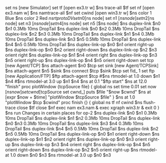  set ns [new Simulator]
 set tf [open ex3.tr w]
 $ns trace-all $tf
set nf [open ex3.nam w]
 $ns namtrace-all $nf
 set cwind [open win3.tr w]
 $ns color 1 Blue
 $ns color 2 Red
 $ns rtproto DV
 set n0 [$ns node]
 set n1 [$ns node]
 set n2 [$ns node]
 set n3 [$ns node]
 set n4 [$ns node]
 set n5 [$ns node]
 $ns duplex-link $n0 $n1 0.3Mb 10ms DropTail
 $ns duplex-link $n0 $n2 0.3Mb 10ms DropTail
 $ns duplex-link $n2 $n3 0.3Mb 10ms DropTail
 $ns duplex-link $n1 $n4 0.3Mb 10ms DropTail
 $ns duplex-link $n3 $n5 0.5Mb 10ms DropTail
 $ns duplex-link $n4 $n5 0.5Mb 10ms DropTail
 $ns duplex-link-op $n0 $n1 orient right-up
 $ns duplex-link-op $n0 $n2 orient right-down
 $ns duplex-link-op $n2 $n3 orient right
 $ns duplex-link-op $n1 $n4 orient right
 $ns duplex-link-op $n3 $n5 orient right-up
 $ns duplex-link-op $n4 $n5 orient right-down
 set tcp [new Agent/TCP]
 $ns attach-agent $n0 $tcp
 set sink [new Agent/TCPSink]
 $ns attach-agent $n5 $sink
 $ns connect $tcp $sink
 $tcp set fid_ 1
 set ftp [new Application/FTP]
 $ftp attach-agent $tcp
 #$ns rtmodel-at 1.0 down $n1 $n4
 #$ns rtmodel-at 3.0 up $n1 $n4
 $ns at 0.1 "$ftp start"
 $ns at 12.0 "finish"
proc plotWindow {tcpSource file} {
 global ns
 set time 0.01
 set now [$ns now]
 set cwnd [$tcpSource set cwnd_]
 puts $file "$now $cwnd"
 $ns at [expr $now + $time] "plotWindow $tcpSource $file"
 }
 $ns at 1.0 "plotWindow $tcp $cwind"
 proc finish {} {
 global ns tf nf cwind
 $ns flush-trace
 close $tf
 close $nf
 exec nam ex3.nam &
 exec xgraph win3.tr &
 exit 0
 }
 $ns run
 Changes in certain places for op-2
 $ns duplex-link $n0 $n1 0.3Mb 10ms DropTail
 $ns duplex-link $n1 $n2 0.3Mb 10ms DropTail
 $ns duplex-link $n0 $n3 0.3Mb 10ms DropTail
 $ns duplex-link $n3 $n4 0.3Mb 10ms DropTail
 $ns duplex-link $n4 $n5 0.5Mb 10ms DropTail
 $ns duplex-link $n2 $n5 0.5Mb 10ms DropTail
 $ns duplex-link-op $n0 $n1 orient right-down
 $ns duplex-link-op $n1 $n2 orient right
 $ns duplex-link-op $n0 $n3 orient right-up
 $ns duplex-link-op $n3 $n4 orient right
 $ns duplex-link-op $n4 $n5 orient right-down
 $ns duplex-link-op $n2 $n5 orient right-up
 $ns rtmodel-at 1.0 down $n0 $n3
 $ns rtmodel-at 3.0 up $n0 $n3
